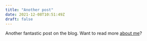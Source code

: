 ```yaml
---
title: "Another post"
date: 2021-12-08T10:51:49Z
draft: false
---
```


Another fantastic post on the blog. Want to read more [about me](/about)?